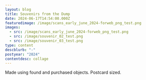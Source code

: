 ```yaml
---
layout: blog
title: Souvenirs from the Dump
date: 2024-06-17T14:54:00.000Z
featuredimage: /image/scans_early_june_2024-forweb_png_test.png
images:
  - src: /image/scans_early_june_2024-forweb_png_test.png
  - src: /image/souvenir_02_test.png
  - src: /image/souvenir_03_test.png
type: content
descblurb: "-"
postyear: "2024"
contentdesc: collage
---
```

Made using found and purchased objects. Postcard sized.
